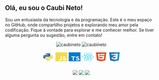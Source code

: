 
<h2> Olá, eu sou o Caubi Neto!</h2>

 Sou um entusiasta da tecnologia e da programação. Este é o meu espaço no GitHub, onde compartilho projetos e explorando meu amor pela codificação. Fique à vontade para explorar e me conhecer melhor. Se tiver alguma pergunta ou sugestão, entre em contato!
                        
<div align="center" width="100%">
<!--   <img width="70%" src="https://streak-stats.demolab.com/?user=caubineto&theme=dracula" alt="caubineto" /> -->
  <img width="35%"  src="https://github-readme-stats-git-masterrstaa-rickstaa.vercel.app/api/top-langs?username=caubineto&show_icons=true&locale=en&layout=compact&theme=dracula" alt="caubineto" />  
  <img width="45%" padding="0" src="https://github-readme-stats-git-masterrstaa-rickstaa.vercel.app/api?username=caubineto&show_icons=true&locale=en&theme=dracula" alt="caubineto" />
</div>


 <div align="center">
<div style="display: inline_block"><br>
  <img align="center" alt="Caubi-Python" height="30" width="40" src="https://raw.githubusercontent.com/devicons/devicon/master/icons/python/python-original.svg">
  <img align="center" alt="Caubi-Js" height="30" width="40" src="https://raw.githubusercontent.com/devicons/devicon/master/icons/javascript/javascript-plain.svg">
  <img align="center" alt="Caubi-CSS" height="30" width="40" src="https://raw.githubusercontent.com/devicons/devicon/master/icons/typescript/typescript-original.svg">
<!--   <img align="center" alt="Caubi-CSS" height="30" width="40" src="https://raw.githubusercontent.com/devicons/devicon/master/icons/java/java-original.svg">  -->
  <img align="center" alt="Caubi-React" height="30" width="40" src="https://raw.githubusercontent.com/devicons/devicon/master/icons/react/react-original.svg">
  <img align="center" alt="Caubi-HTML" height="30" width="40" src="https://raw.githubusercontent.com/devicons/devicon/master/icons/html5/html5-original.svg">
  <img align="center" alt="Caubi-CSS" height="30" width="40" src="https://raw.githubusercontent.com/devicons/devicon/master/icons/css3/css3-original.svg"> 
<!--   <img align="center" alt="Rafa-CSS" height="30" width="40" src="https://raw.githubusercontent.com/devicons/devicon/master/icons/c/c-original.svg">  -->
    
</div>

  ##
 
<div> 
  <a href="https://instagram.com/caubineto_" target="_blank"><img src="https://img.shields.io/badge/-Instagram-%23E4405F?style=for-the-badge&logo=instagram&logoColor=white" target="_blank"></a>
  <a href = "mailto:caubineto@outlook.com"><img src="https://img.shields.io/badge/Microsoft_Outlook-0078D4?style=for-the-badge&logo=microsoft-outlook&logoColor=white" target="_blank"></a>
  <a href="https://www.linkedin.com/in/caubineto" target="_blank"><img src="https://img.shields.io/badge/-LinkedIn-%230077B5?style=for-the-badge&logo=linkedin&logoColor=white" target="_blank"></a> 
  
</div>
